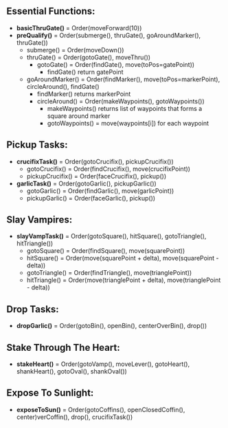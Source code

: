 ## Essential Functions:
 - **basicThruGate()** = Order(moveForward(10))
 - **preQualify()** = Order(submerge(), thruGate(), goAroundMarker(), thruGate())
	- submerge() = Order(moveDown())
	- thruGate() = Order(gotoGate(), moveThru())
		- gotoGate() = Order(findGate(), move(toPos=gatePoint))
			- findGate() return gatePoint
	- goAroundMarker() = Order(findMarker(), move(toPos=markerPoint), circleAround(), findGate()
		- findMarker() returns markerPoint
		- circleAround() = Order(makeWaypoints(), gotoWaypoints())
			- makeWaypoints() returns list of waypoints that forms a square around marker
			- gotoWaypoints() = move(waypoints[i]) for each waypoint
## Pickup Tasks:
 - **crucifixTask()** = Order(gotoCrucifix(), pickupCrucifix())
	- gotoCrucifix() = Order(findCrucifix(), move(crucifixPoint))
	- pickupCrucifix() = Order(faceCrucifix(), pickup())
 - **garlicTask()** = Order(gotoGarlic(), pickupGarlic())
	- gotoGarlic() = Order(findGarlic(), move(garlicPoint))
	- pickupGarlic() = Order(faceGarlic(), pickup())
## Slay Vampires:
 - **slayVampTask()** = Order(gotoSquare(), hitSquare(), gotoTriangle(), hitTriangle())
	- gotoSquare() = Order(findSquare(), move(squarePoint))
	- hitSquare() = Order(move(squarePoint + delta), move(squarePoint - delta))
	- gotoTriangle() = Order(findTriangle(), move(trianglePoint))
	- hitTriangle() = Order(move(trianglePoint + delta), move(trianglePoint - delta)) 
## Drop Tasks:
 - **dropGarlic()** = Order(gotoBin(), openBin(), centerOverBin(), drop())
## Stake Through The Heart:
 - **stakeHeart()** = Order(gotoVamp(), moveLever(), gotoHeart(), shankHeart(), gotoOval(), shankOval())
## Expose To Sunlight:
 - **exposeToSun()** = Order(gotoCoffins(), openClosedCoffin(), center)verCoffin(), drop(), crucifixTask())
